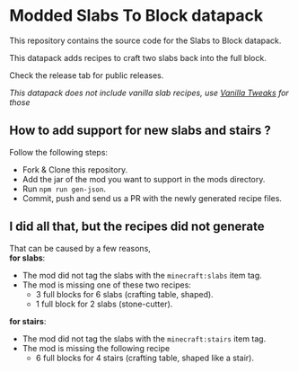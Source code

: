 # Modded Slabs To Block datapack

This repository contains the source code for the Slabs to Block datapack.

This datapack adds recipes to craft two slabs back into the full block.

Check the release tab for public releases.

*This datapack does not include vanilla slab recipes, use [Vanilla Tweaks](https://vanillatweaks.net) for those*

## How to add support for new slabs and stairs ?

Follow the following steps:

- Fork & Clone this repository.
- Add the jar of the mod you want to support in the mods directory.
- Run `npm run gen-json`.
- Commit, push and send us a PR with the newly generated recipe files.

## I did all that, but the recipes did not generate

That can be caused by a few reasons,  
**for slabs**:

- The mod did not tag the slabs with the `minecraft:slabs` item tag.
- The mod is missing one of these two recipes:
  - 3 full blocks for 6 slabs (crafting table, shaped).
  - 1 full block for 2 slabs (stone-cutter).

**for stairs**:

- The mod did not tag the slabs with the `minecraft:stairs` item tag.
- The mod is missing the following recipe
  - 6 full blocks for 4 stairs (crafting table, shaped like a stair).
